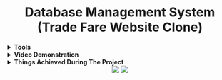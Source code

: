 <h1 align="center">Database Management System (Trade Fare Website Clone)</h1>
  

<details><summary><b>Tools</b></summary>
</br>

|    | Technologies Used                                                                                                                                                      |
|----|------------------------------------------------------------------------------------------------------------------------------------------------------------------------|
| 1. | HTML , CSS , JS, BOOTSTRAP for frontend                                                                                                                          |
| 2. | MySQL for storing data                                                                                                                                          |
| 3. | Node.js and Express for backend                                                                                                                                    |
| 4. | EJS (Embedded Javascript Templating) for dynamic rendering of data(database) to frontend                                                                                                                                   |
| 5. | Charts.js for graphs                                                                                                                                       |

</details>   
  
<details><summary><b>Video Demonstration</b></summary>
</br>
<h4>Entity Relationship Diagram</h4>
<img class="center" alt="er diagram" src="images_readme/Trade Fare Relational Data Model.pdf"> </img></br></br>
<h4>Dashboard</h4>
<img class="center" alt="Dashboard" src="images_readme/dashboard.gif"></img></br></br>
<h4>Adding new data and reflecting the same on Database. </h4>
<img class="center" alt="Add" src="images_readme/add.gif"></img></br></br>
<h4>Updating the existing data and reflecting the same on Database.</h4>
<img center="Update" src="images_readme/update.gif"></img>
<h4>Deleting the data and reflecting the same on Database.</h4>
<img center="Delete" src="images_readme/delete.gif"></img>
</details>      

<details><summary><b>Things Achieved During The Project  </b></summary>
</br>

|    | Things Achieved During The Project                                                                                                                                     |
|----|------------------------------------------------------------------------------------------------------------------------------------------------------------------------|
| 1. | Learned to make Entity Relationship Diagram and build database from scrap                                                                                                                                    |
| 2. | Connected all the tables in proper format and implemented it using MySQL                                                                                                    |
| 3. | Implemented backend using Node.js, Express(Node.js Framework)                                                                                                                          |
| 4. | Connected database with Node.js, Express (backend) using JS                                                                                                                          |
| 5. | Used EJS templating for dynamic rendering of data from database to frontend                                                                                                                        | 
| 6. | Implemented all the CRUD operations i.e. add , update , delete operations                                                                                              |     
| 7. | Learned dynamic plotting of graphs in frontend using Charts.js                                                                                             |     |
</details> 

<div align="center">
  <img src="https://forthebadge.com/images/badges/built-with-love.svg" />
  <img src="https://forthebadge.com/images/badges/built-by-developers.svg" />
</div>
